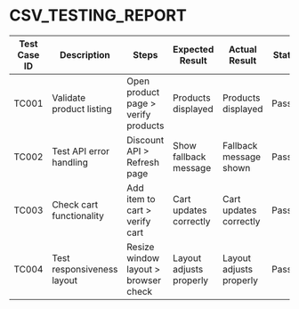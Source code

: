 # CSV_TESTING_REPORT

| Test Case ID | Description               | Steps                                      | Expected Result          | Actual Result            | Status  | Remarks               |
|--------------|---------------------------|--------------------------------------------|--------------------------|--------------------------|---------|-----------------------|
| TC001        | Validate product listing  | Open product page > verify products        | Products displayed       | Products displayed       | Passed  | No issues found       |
| TC002        | Test API error handling   | Discount API > Refresh page                | Show fallback message    | Fallback message shown   | Passed  | Handled gracefully    |
| TC003        | Check cart functionality  | Add item to cart > verify cart             | Cart updates correctly   | Cart updates correctly   | Passed  | Works as expected     |
| TC004        | Test responsiveness layout| Resize window layout > browser check       | Layout adjusts properly  | Layout adjusts properly  | Passed  | Responsive verified   |
